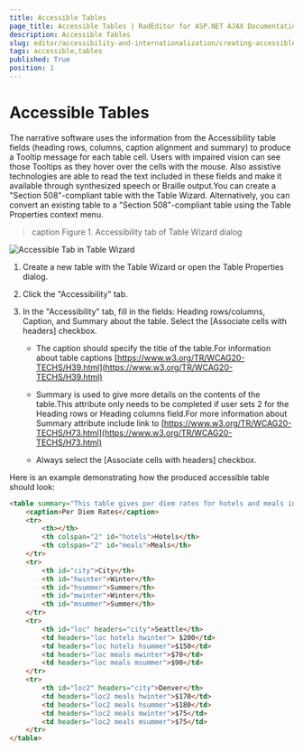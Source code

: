 ```yaml
---
title: Accessible Tables
page_title: Accessible Tables | RadEditor for ASP.NET AJAX Documentation
description: Accessible Tables
slug: editor/accessibility-and-internationalization/creating-accessible-content/accessible-tables
tags: accessible,tables
published: True
position: 1
---
```


# Accessible Tables

The narrative software uses the information from the Accessibility table fields (heading rows, columns, caption alignment and summary) to produce a Tooltip message for each table cell. Users with impaired vision can see those Tooltips as they hover over the cells with the mouse. Also assistive technologies are able to read the text included in these fields and make it available through synthesized speech or Braille output.You can create a "Section 508"-compliant table with the Table Wizard. Alternatively, you can convert an existing table to a "Section 508"-compliant table using the Table Properties context menu.

>caption Figure 1. Accessibility tab of Table Wizard dialog

![Accessible Tab in Table Wizard](images/editor-accessibility_tab_tablewizard_.png)

1. Create a new table with the Table Wizard or open the Table Properties dialog.

1. Click the "Accessibility" tab.

1. In the "Accessibility" tab, fill in the fields: Heading rows/columns, Caption, and Summary about the table. Select the [Associate cells with headers] checkbox.

	* The caption should specify the title of the table.For information about table captions [https://www.w3.org/TR/WCAG20-TECHS/H39.html](https://www.w3.org/TR/WCAG20-TECHS/H39.html)

	* Summary is used to give more details on the contents of the table.This attribute only needs to be completed if user sets 2 for the Heading rows or Heading columns field.For more information about Summary attribute include link to [https://www.w3.org/TR/WCAG20-TECHS/H73.html](https://www.w3.org/TR/WCAG20-TECHS/H73.html)

	* Always select the [Associate cells with headers] checkbox.

Here is an example demonstrating how the produced accessible table should look:

````HTML
<table summary="This table gives per diem rates for hotels and meals in Denver and Seattle for the Winter and Summer">    
	<caption>Per Diem Rates</caption>
	<tr>         
		<th></th>           
		<th colspan="2" id="hotels">Hotels</th>         
		<th colspan="2" id="meals">Meals</th>     
	</tr>     
	<tr>         
		<th id="city">City</th>         
		<th id="hwinter">Winter</th>          
		<th id="hsummer">Summer</th>           
		<th id="mwinter">Winter</th>          
		<th id="msummer">Summer</th>     
	</tr>     
	<tr>         
		<th id="loc" headers="city">Seattle</th>         
		<td headers="loc hotels hwinter"> $200</td>         
		<td headers="loc hotels hsummer">$150</td>           
		<td headers="loc meals mwinter">$70</td>         
		<td headers="loc meals msummer">$90</td>     
	</tr>     
	<tr>         
		<th id="loc2" headers="city">Denver</th>         
		<td headers="loc2 meals hwinter">$170</td>         
		<td headers="loc2 meals hsummer">$180</td>           
		<td headers="loc2 meals mwinter">$75</td>         
		<td headers="loc2 meals msummer">$75</td>     
	</tr> 
</table> 				
````


